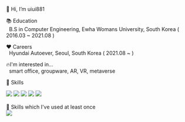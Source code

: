 👋 Hi, I’m uiui881

📚 Education<br>
     &nbsp; B.S in Computer Engineering, Ewha Womans University, South Korea ( 2016.03 ~ 2021.08 )

❤️ Careers<br>
     &nbsp; Hyundai Autoever, Seoul, South Korea ( 2021.08 ~ )
   
   
🔥I'm interested in...<br>
     &nbsp; smart office, groupware, AR, VR, metaverse

💪 Skills<br>

<img src="https://img.shields.io/badge/Java-007396?style=flat-square&logo=Java&logoColor=white"></img>
<img src="https://img.shields.io/badge/Unity-000000?style=flat-square&logo=Unity&logoColor=white"></img>
<img src="https://img.shields.io/badge/CSharp-239120?style=flat-square&logo=CSharp&logoColor=white"></img>
<img src="https://img.shields.io/badge/MySQL-4479A1?style=flat-square&logo=MySQL&logoColor=white"></img>
<img src="https://img.shields.io/badge/SQLite-003B57?style=flat-square&logo=SQLite&logoColor=white"></img>
<br><br>
💪 Skills which I've used at least once<br>
<img src="https://img.shields.io/badge/Python-3766AB?style=flat-square&logo=Python&logoColor=white"></img></a>
